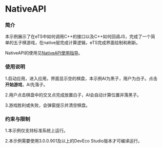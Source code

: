# NativeAPI

### 简介

本示例展示了在eTS中如何调用C++的接口以及C++如何回调JS，完成了一个简单的五子棋游戏，在native层完成计算逻辑，eTS完成界面绘制和刷新。

NativeAPI的使用见[NativeAPI使用指导](https://gitee.com/openharmony/docs/blob/master/zh-cn/application-dev/napi/napi-guidelines.md)。

### 使用说明

1.启动应用，进入应用，界面显示空的棋盘，本示例AI为黑子，用户为白子。点击**开始游戏**，AI先落子。

2.用户点击棋盘中的交叉点完成放置白子，AI会自动计算位置并落黑子。

3.游戏胜利或失败，会弹窗提示并清空棋盘。

### 约束与限制

1.本示例仅支持标准系统上运行。

2.本示例需要使用3.0.0.901及以上的DevEco Studio版本才可编译运行。